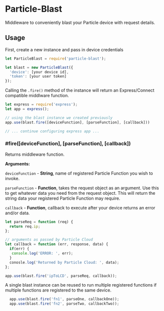 # Particle-Blast

Middleware to conveniently blast your Particle device with request details.

## Usage

First, create a new instance and pass in device credentials
```javascript
let ParticleBlast = require('particle-blast');

let blast = new ParticleBlast({
  'device': [your device id],
  'token': [your user token]
});
```
Calling the `.fire()` method of the instance will return an Express/Connect compatible middlware function.
```javascript
let express = require('express');
let app = express();

// using the blast instance we created previously
app.use(blast.fire([deviceFunction], [parseFunction], [callback]))

// ... continue configuring express app ...
```

### #fire([deviceFunction], [parseFunction], [callback])

Returns middleware function.

**Arguments:**

`deviceFunction` - **String**, name of registered Particle Function you wish to invoke.

`parseFunction` - **Function**, takes the request object as an argument. Use this to get whatever data you need from the request object. This will return the string data your registered Particle Function may require.

`callback` - **Function**, callback to execute after your device returns an error and/or data.

```javascript
let parseReq = function (req) {
  return req.ip;
};

// arguments as passed by Particle Cloud
let callback = function (err, response, data) {
  if(err) {
   console.log('ERROR: ', err);
  }
  conosle.log('Returned by Particle Cloud: ', data);
};

app.use(blast.fire('ipToLCD', parseReq, callback));
```

A single blast instance can be reused to run multiple registered functions if multiple functions are registered to the same device.

```javascript
  app.use(blast.fire('fn1', parseOne, callbackOne));
  app.use(blast.fire('fn2', parseTwo, callbackTwo));
```
